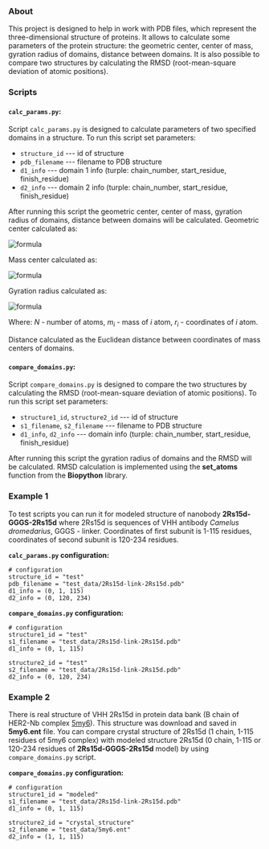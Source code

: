 ### About
This project is designed to help in work with PDB files, which represent the three-dimensional structure of proteins. It allows to calculate some parameters of the protein structure: the geometric center, center of mass, gyration radius of domains, distance between domains. It is also possible to compare two structures by calculating the RMSD (root-mean-square deviation of atomic positions).

### Scripts
#### `calc_params.py`:
Script `calc_params.py` is designed to calculate parameters of two specified domains in a structure. To run this script set parameters:
- `structure_id` --- id of structure
- `pdb_filename` --- filename to PDB structure
- `d1_info` --- domain 1 info (turple: chain_number, start_residue, finish_residue)
- `d2_info` --- domain 2 info (turple: chain_number, start_residue, finish_residue)

After running this script the geometric center, center of mass, gyration radius of domains, distance between domains will be calculated.
Geometric center calculated as:

![formula](https://render.githubusercontent.com/render/math?math=r_c=\frac{\sum_{i=1}^{N}r_i}{N})

Mass center calculated as:

![formula](https://render.githubusercontent.com/render/math?math=r_c=\frac{\sum_{i=1}^{N}m_ir_i}{\sum_{i=1}^{N}m_i})

Gyration radius calculated as:

![formula](https://render.githubusercontent.com/render/math?math=R_g=\sqrt{\frac{\sum_{i=1}^{N}m_i(r_i-r_c)^2}{\sum_{i=1}^{N}m_i}})

Where: *N* - number of atoms, *m<sub>i</sub>* - mass of *i* atom, *r<sub>i</sub>* - coordinates of *i* atom.

Distance calculated as the Euclidean distance between coordinates of mass centers of domains.

#### `compare_domains.py`:
Script `compare_domains.py` is designed to compare the two structures by calculating the RMSD (root-mean-square deviation of atomic positions). To run this script set parameters:
- `structure1_id`, `structure2_id` --- id of structure
- `s1_filename`, `s2_filename` --- filename to PDB structure
- `d1_info`, `d2_info` --- domain info (turple: chain_number, start_residue, finish_residue)

After running this script the gyration radius of domains and the RMSD will be calculated. RMSD calculation is implemented using the **set_atoms** function from the **Biopython** library.

### Example 1
To test scripts you can run it for modeled structure of nanobody **2Rs15d-GGGS-2Rs15d** where 2Rs15d is sequences of VHH antibody *Camelus dromedarius*, GGGS - linker. Coordinates of first subunit is 1-115 residues, coordinates of second subunit is 120-234 residues.

__`calc_params.py` configuration:__
```
# configuration
structure_id = "test"
pdb_filename = "test_data/2Rs15d-link-2Rs15d.pdb"
d1_info = (0, 1, 115)
d2_info = (0, 120, 234)
```

__`compare_domains.py` configuration:__
```
# configuration
structure1_id = "test"
s1_filename = "test_data/2Rs15d-link-2Rs15d.pdb"
d1_info = (0, 1, 115)

structure2_id = "test"
s2_filename = "test_data/2Rs15d-link-2Rs15d.pdb"
d2_info = (0, 120, 234)
```

### Example 2
There is real structure of VHH 2Rs15d in protein data bank (B chain of HER2-Nb complex [5my6](https://www.rcsb.org/structure/5MY6)). This structure was download and saved in **5my6.ent** file. You can compare crystal structure of 2Rs15d (1 chain, 1-115 residues of 5my6 complex) with modeled structure 2Rs15d (0 chain, 1-115 or 120-234 residues of **2Rs15d-GGGS-2Rs15d** model) by using `compare_domains.py` script.

__`compare_domains.py` configuration:__
```
# configuration
structure1_id = "modeled"
s1_filename = "test_data/2Rs15d-link-2Rs15d.pdb"
d1_info = (0, 1, 115)

structure2_id = "crystal_structure"
s2_filename = "test_data/5my6.ent"
d2_info = (1, 1, 115)
```
